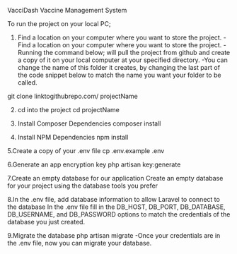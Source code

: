 VacciDash
Vaccine Management System

To run the project on your local PC;
1. Find a location on your computer where you want to store the project.
-Find a location on your computer where you want to store the project.
-Running the command below; will pull the project from github and create a copy of it on your local computer at your specified directory.
-You can change the name of this folder it creates, by changing the last part of the code snippet below to match the name you want your folder to be called.

git clone linktogithubrepo.com/ projectName

2. cd into the project
cd projectName

3. Install Composer Dependencies
composer install

4. Install NPM Dependencies
npm install

5.Create a copy of your .env file
cp .env.example .env

6.Generate an app encryption key
php artisan key:generate

7.Create an empty database for our application
Create an empty database for your project using the database tools you prefer

8.In the .env file, add database information to allow Laravel to connect to the database
In the .env file fill in the DB_HOST, DB_PORT, DB_DATABASE, DB_USERNAME, and DB_PASSWORD options to match the credentials of the database you just created. 

9.Migrate the database
php artisan migrate
-Once your credentials are in the .env file, now you can migrate your database.

